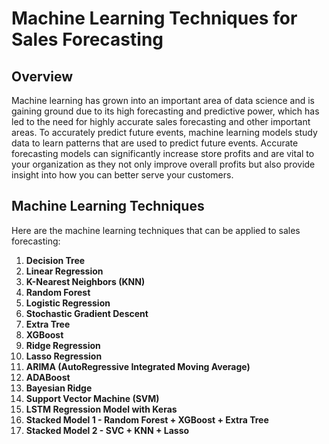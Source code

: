 # Machine Learning Techniques for Sales Forecasting

## Overview

Machine learning has grown into an important area of data science and is gaining ground due to its high forecasting and predictive power, which has led to the need for highly accurate sales forecasting and other important areas. To accurately predict future events, machine learning models study data to learn patterns that are used to predict future events. Accurate forecasting models can significantly increase store profits and are vital to your organization as they not only improve overall profits but also provide insight into how you can better serve your customers.

## Machine Learning Techniques

Here are the machine learning techniques that can be applied to sales forecasting:

1. **Decision Tree**
2. **Linear Regression**
3. **K-Nearest Neighbors (KNN)**
4. **Random Forest**
5. **Logistic Regression**
6. **Stochastic Gradient Descent**
7. **Extra Tree**
8. **XGBoost**
9. **Ridge Regression**
10. **Lasso Regression**
11. **ARIMA (AutoRegressive Integrated Moving Average)**
12. **ADABoost**
13. **Bayesian Ridge**
14. **Support Vector Machine (SVM)**
15. **LSTM Regression Model with Keras**
16. **Stacked Model 1 - Random Forest + XGBoost + Extra Tree**
17. **Stacked Model 2 - SVC + KNN + Lasso**
